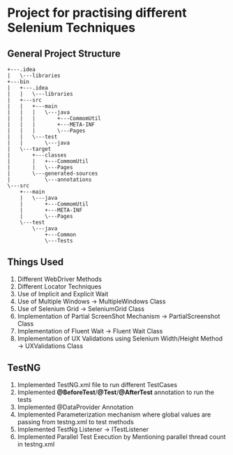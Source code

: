 # Project for practising different Selenium Techniques

## General Project Structure


```
+---.idea
|   \---libraries
+---bin
|   +---.idea
|   |   \---libraries
|   +---src
|   |   +---main
|   |   |   \---java
|   |   |       +---CommomUtil
|   |   |       +---META-INF
|   |   |       \---Pages
|   |   \---test
|   |       \---java
|   \---target
|       +---classes
|       |   +---CommomUtil
|       |   \---Pages
|       \---generated-sources
|           \---annotations
\---src
    +---main
    |   \---java
    |       +---CommomUtil
    |       +---META-INF
    |       \---Pages
    \---test
        \---java
            +---Common
            \---Tests
```

## Things Used
1. Different WebDriver Methods
2. Different Locator Techniques
3. Use of Implicit and Explicit Wait 
4. Use of Multiple Windows -> MultipleWindows Class
5. Use of Selenium Grid -> SeleniumGrid Class
6. Implementation of Partial ScreenShot Mechanism -> PartialScreenshot Class
7. Implementation of Fluent Wait -> Fluent Wait Class
8. Implementation of UX Validations using Selenium Width/Height Method -> UXValidations Class

## TestNG
1. Implemented TestNG.xml file to run different TestCases
2. Implemented **@BeforeTest**/**@Test**/**@AfterTest** annotation to run the tests
3. Implemented @DataProvider Annotation
4. Implemented Parameterization mechanism where global values are passing from testng.xml to test methods
5. Implemented TestNg Listener -> ITestListener
6. Implemented Parallel Test Execution by Mentioning parallel thread count in testng.xml




